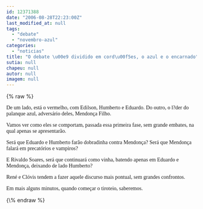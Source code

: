 ```yaml
---
id: 12371388
date: "2006-08-28T22:23:00Z"
last_modified_at: null
tags:
  - "debate"
  - "novembro-azul"
categories:
  - "noticias"
title: "O debate \u00e9 dividido em cord\u00f5es, o azul e o encarnado"
sutia: null
chapeu: null
autor: null
imagem: null
---
```

{\% raw %}
<p><P><FONT face=Verdana>De um lado, está o vermelho, com Edilson, Humberto e Eduardo. Do outro, o l?der do palanque azul, adversário deles, Mendonça Filho.</FONT></P></p>
<p><P><FONT face=Verdana>Vamos ver como eles se comportam, passada essa primeira fase, sem grande embates, na qual apenas se apresentarão.</FONT></P></p>
<p><P><FONT face=Verdana>Será que Eduardo e Humberto farão dobradinha contra Mendonça? Será que Mendonça falará em precatórios e vampiros?</FONT></P></p>
<p><P><FONT face=Verdana>E Rivaldo Soares, será que continuará como vinha, batendo apenas em Eduardo e Mendonça, deixando de lado Humberto?</FONT></P></p>
<p><P><FONT face=Verdana>René e Clóvis tendem a fazer aquele discurso mais pontual, sem grandes confrontos.</FONT></P></p>
<p><P><FONT face=Verdana>Em mais alguns minutos, quando começar o tiroteio, saberemos.</FONT></P> </p>
{\% endraw %}